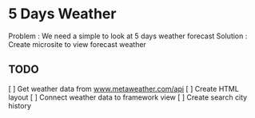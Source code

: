 # 5 Days Weather 

Problem : We need a simple to look at 5 days weather forecast
Solution : Create microsite to view forecast weather

## TODO

[ ] Get weather data from www.metaweather.com/api
[ ] Create HTML layout
[ ] Connect weather data to framework view
[ ] Create search city history
